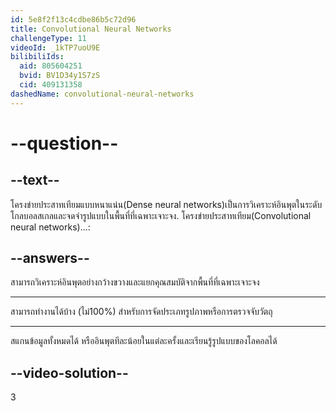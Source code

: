 ```yaml
---
id: 5e8f2f13c4cdbe86b5c72d96
title: Convolutional Neural Networks
challengeType: 11
videoId: _1kTP7uoU9E
bilibiliIds:
  aid: 805604251
  bvid: BV1D34y1S7zS
  cid: 409131358
dashedName: convolutional-neural-networks
---
```


# --question--

## --text--

โครงข่ายประสาทเทียมแบบหนาแน่น(Dense neural networks)เป็นการวิเคราะห์อินพุตในระดับโกลบอลสเกลและจดจำรูปแบบในพื้นที่ที่เฉพาะเจาะจง. โครงข่ายประสาทเทียม(Convolutional neural networks)...:

## --answers--

สามารถวิเคราะห์อินพุตอย่างกว้างขวางและแยกคุณสมบัติจากพื้นที่ที่เฉพาะเจาะจง

---

สามารถทำงานได้บ้าง (ไม่100%) สำหรับการจัดประเภทรูปภาพหรือการตรวจจับวัตถุ

---

สแกนข้อมูลทั้งหมดได้ หรืออินพุตทีละน้อยในแต่ละครั้งและเรียนรู้รูปแบบของโลคอลได้

## --video-solution--

3

